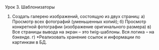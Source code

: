 Урок 3. Шаблонизаторы

1. Создать галерею изображений, состоящую из двух страниц:
а) Просмотр всех фотографий (уменьшенных копий);
б) Просмотр конкретной фотографии (изображение оригинального размера)
в) Все страницы вывода на экран – это twig-шаблоны. Вся логика – на бэкенде.
г) *Реализовать хранение ссылок и информации по картинкам в БД.
